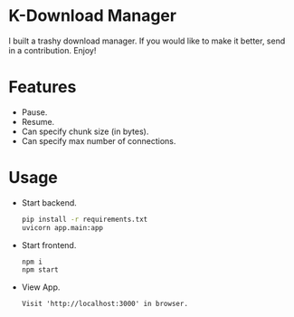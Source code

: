 # K-Download Manager

I built a trashy download manager. If you would like to make it better, send in a contribution. Enjoy!

# Features
- Pause.
- Resume.
- Can specify chunk size (in bytes).
- Can specify max number of connections.

# Usage
- Start backend. 
    ```bash
    pip install -r requirements.txt
    uvicorn app.main:app
    ```
  
- Start frontend. 
    ```bash
    npm i
    npm start
    ```

- View App.
    ```
    Visit 'http://localhost:3000' in browser.
    ```